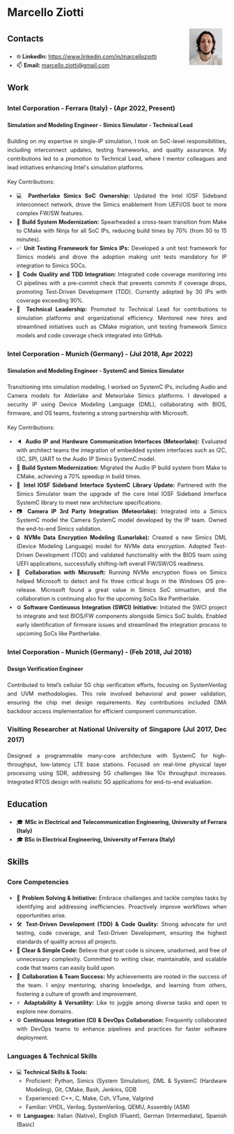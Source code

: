 <style> @media print { img { max-width: 100% !important; height: auto !important; width: 150px !important; } } </style>

<div style="text-align: justify; font-size: 12.5px; line-height: 1.6;">

# Marcello Ziotti

<img src="profile-pic.jpg" alt="Marcello Ziotti" style="float: right; width: 15%; height: auto; margin-right: 2%;">

## Contacts

- 🌐 **LinkedIn:** <https://www.linkedin.com/in/marcelloziotti>
- 📫 **Email:** [marcello.ziotti@gmail.com](mailto:marcello.ziotti@gmail.com)

## Work

### Intel Corporation - Ferrara (Italy) - (Apr 2022, Present)

#### Simulation and Modeling Engineer - Simics Simulator - Technical Lead

Building on my expertise in single-IP simulation, I took on SoC-level responsibilities, including interconnect updates, testing frameworks, and quality assurance. My contributions led to a promotion to Technical Lead, where I mentor colleagues and lead initiatives enhancing Intel's simulation platforms.

Key Contributions:

- 💻 **Pantherlake Simics SoC Ownership:** Updated the Intel IOSF Sideband interconnect network, drove the Simics enablement from UEFI/OS boot to more complex FW/SW features.
- 🚀 **Build System Modernization:** Spearheaded a cross-team transition from Make to CMake with Ninja for all SoC IPs, reducing build times by 70% (from 50 to 15 minutes).
- ✅ **Unit Testing Framework for Simics IPs:** Developed a unit test framework for Simics models and drove the adoption making unit tests mandatory for IP integration to Simics SOCs.
- 🔧 **Code Quality and TDD Integration:** Integrated code coverage monitoring into CI pipelines with a pre-commit check that prevents commits if coverage drops, promoting Test-Driven Development (TDD). Currently adopted by 30 IPs with coverage exceeding 90%.
- 🤝 **Technical Leadership:** Promoted to Technical Lead for contributions to simulation platforms and organizational efficiency. Mentored new hires and streamlined initiatives such as CMake migration, unit testing framework Simics models and code coverage check integrated into GitHub.

### Intel Corporation - Munich (Germany) - (Jul 2018, Apr 2022)

#### Simulation and Modeling Engineer - SystemC and Simics Simulator

Transitioning into simulation modeling, I worked on SystemC IPs, including Audio and Camera models for Alderlake and Meteorlake Simics platforms. I developed a security IP using Device Modeling Language (DML), collaborating with BIOS, firmware, and OS teams, fostering a strong partnership with Microsoft.

Key Contributions:

- 🔈 **Audio IP and Hardware Communication Interfaces (Meteorlake):** Evaluated with architect teams the integration of embedded system interfaces such as I2C, I3C, SPI, UART to the Audio IP Simics SystemC model.
- 🚀 **Build System Modernization:** Migrated the Audio IP build system from Make to CMake, achieving a 70% speedup in build times.
- 🔧 **Intel IOSF Sideband Interface SystemC Library Update:** Partnered with the Simics Simulator team the upgrade of the core Intel IOSF Sideband Interface SystemC library to meet new architecture specifications.
- 📷 **Camera IP 3rd Party Integration (Meteorlake):** Integrated into a Simics SystemC model the Camera SystemC model developed by the IP team. Owned the end-to-end Simics validation.
- 🔒 **NVMe Data Encryption Modeling (Lunarlake):** Created a new Simics DML (Device Modeling Language) model for NVMe data encryption. Adopted Test-Driven Development (TDD) and validated functionality with the BIOS team using UEFI applications, successfully shifting-left overall FW/SW/OS readiness.
- 🤝 **Collaboration with Microsoft:** Running NVMe encryption flows on Simics helped Microsoft to detect and fix three critical bugs in the Windows OS pre-release. Microsoft found a great value in Simics SoC simuation, and the collaboration is continuing also for the upcoming SoCs like Pantherlake.
- ⚙️ **Software Continuous Integration (SWCI) Initiative:** Initiated the SWCI project to integrate and test BIOS/FW components alongside Simics SoC builds. Enabled early identification of firmware issues and streamlined the integration process to upcoming SoCs like Pantherlake.

### Intel Corporation - Munich (Germany) - (Feb 2018, Jul 2018)

#### Design Verification Engineer

Contributed to Intel’s cellular 5G chip verification efforts, focusing on SystemVerilog and UVM methodologies. This role involved behavioral and power validation, ensuring the chip met design requirements. Key contributions included DMA backdoor access implementation for efficient component communication.

### Visiting Researcher at National University of Singapore (Jul 2017, Dec 2017)

Designed a programmable many-core architecture with SystemC for high-throughput, low-latency LTE base stations. Focused on real-time physical layer processing using SDR, addressing 5G challenges like 10x throughput increases. Integrated RTOS design with realistic 5G applications for end-to-end evaluation.

## Education

- 🎓 **MSc in Electrical and Telecommunication Engineering, University of Ferrara (Italy)**
- 🎓 **BSc in Electrical Engineering, University of Ferrara (Italy)**

## Skills

### Core Competencies

- 🧩 **Problem Solving & Initiative:** Embrace challenges and tackle complex tasks by identifying and addressing inefficiencies. Proactively improve workflows when opportunities arise.
- 🛠️ **Test-Driven Development (TDD) & Code Quality:** Strong advocate for unit testing, code coverage, and Test-Driven Development, ensuring the highest standards of quality across all projects.
- 📄 **Clear & Simple Code:** Believe that great code is sincere, unadorned, and free of unnecessary complexity. Committed to writing clear, maintainable, and scalable code that teams can easily build upon.
- 🤝 **Collaboration & Team Success:** My achievements are rooted in the success of the team. I enjoy mentoring, sharing knowledge, and learning from others, fostering a culture of growth and  improvement.
- ⚡ **Adaptability & Versatility:** Like to juggle among diverse tasks and open to explore new domains.
- ⚙️ **Continuous Integration (CI) & DevOps Collaboration:** Frequently collaborated with DevOps teams to enhance pipelines and practices for faster software deployment.

### Languages & Technical Skills

- 💻 **Technical Skills & Tools:**
  - Proficient: Python, Simics (System Simulation), DML & SystemC (Hardware Modeling), Git, CMake, Bash, Jenkins, GDB
  - Experienced: C++, C, Make, Csh, VTune, Valgrind
  - Familiar: VHDL, Verilog, SystemVerilog, QEMU, Assembly (ASM)
- 🌐 **Languages:** Italian (Native), English (Fluent), German (Intermediate), Spanish (Basic)

</div>
